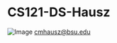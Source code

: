# CS121-DS-Hausz
![Image](https://user-images.githubusercontent.com/112116512/186737999-201d4b10-1a4b-4173-a9df-16a63b68ba13.jpeg)
cmhausz@bsu.edu
